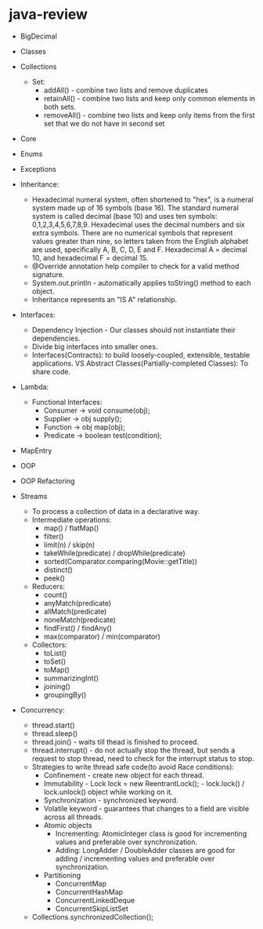 # java-review

- BigDecimal

- Classes

- Collections
    - Set:
        - addAll() - combine two lists and remove duplicates
        - retainAll() - combine two lists and keep only common elements in both sets.
        - removeAll() - combine two lists and keep only items from the first set that we do not have in second set

- Core

- Enums

- Exceptions

- Inheritance:
    - Hexadecimal numeral system, often shortened to "hex", is a numeral system made up of 16 symbols (base 16). The standard numeral system is called decimal (base 10) and uses ten symbols: 0,1,2,3,4,5,6,7,8,9. Hexadecimal uses the decimal numbers and six extra symbols. There are no numerical symbols that represent values greater than nine, so letters taken from the English alphabet are used, specifically A, B, C, D, E and F. Hexadecimal A = decimal 10, and hexadecimal F = decimal 15.
    - @Override annotation help compiler to check for a valid method signature.
    - System.out.println - automatically applies toString() method to each object.
    - Inheritance represents an "IS A" relationship. 
 
- Interfaces:
    - Dependency Injection - Our classes should not instantiate their dependencies.
    - Divide big interfaces into smaller ones.
    - Interfaces(Contracts): to build loosely-coupled, extensible, testable applications. VS Abstract Classes(Partially-completed Classes): To share code.

- Lambda:
    - Functional Interfaces:
        - Consumer -> void consume(obj);
        - Supplier -> obj supply();
        - Function -> obj map(obj);
        - Predicate -> boolean test(condition);

- MapEntry

- OOP

- OOP Refactoring

- Streams
    - To process a collection of data in a declarative way.
    - Intermediate operations:
        - map() / flatMap()
        - filter()
        - limit(n) / skip(n)
        - takeWhile(predicate) / dropWhile(predicate)
        - sorted(Comparator.comparing(Movie::getTitle))
        - distinct()
        - peek()
    - Reducers:
        - count()
        - anyMatch(predicate)
        - allMatch(predicate)
        - noneMatch(predicate)
        - findFirst() / findAny()
        - max(comparator) / min(comparator)
    - Collectors:
        - toList()
        - toSet()
        - toMap()
        - summarizingInt()
        - joining()
        - groupingBy()
            
- Concurrency:
    - thread.start()
    - thread.sleep()
    - thread.join() - waits till thead is finished to proceed.
    - thread.interrupt() - do not actually stop the thread, but sends a request to stop thread, need to check for the interrupt status to stop.
    - Strategies to write thread safe code(to avoid Race conditions):
        - Confinement - create new object for each thread.
        - Immutability - Lock lock = new ReentrantLock(); - lock.lock() / lock.unlock() object while working on it.
        - Synchronization - synchronized keyword.
        - Volatile keyword - guarantees that changes to a field are visible across all threads.
        - Atomic objects 
            - Incrementing: AtomicInteger class is good for incrementing values and preferable over synchronization.
            - Adding: LongAdder / DoubleAdder classes are good for adding / incrementing values and preferable over synchronization.
        - Partitioning
            - ConcurrentMap
            - ConcurrentHashMap
            - ConcurrentLinkedDeque
            - ConcurrentSkipListSet
    - Collections.synchronizedCollection();    
    